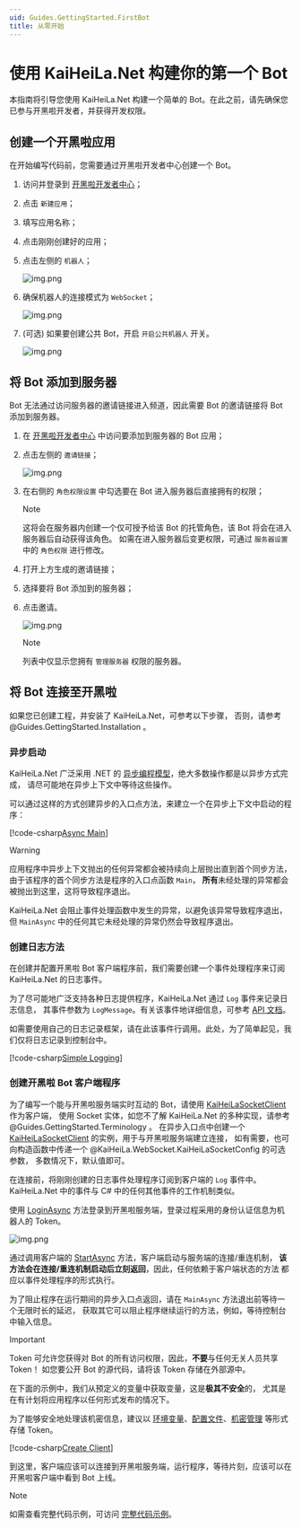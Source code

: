 ```yaml
---
uid: Guides.GettingStarted.FirstBot
title: 从零开始
---
```


# 使用 KaiHeiLa.Net 构建你的第一个 Bot

本指南将引导您使用 KaiHeiLa.Net 构建一个简单的 Bot。在此之前，请先确保您已参与开黑啦开发者，并获得开发权限。

## 创建一个开黑啦应用

在开始编写代码前，您需要通过开黑啦开发者中心创建一个 Bot。

1. 访问并登录到 [开黑啦开发者中心](https://developer.kaiheila.cn/app/index)；
2. 点击 `新建应用`；
3. 填写应用名称；
4. 点击刚刚创建好的应用；
5. 点击左侧的 `机器人`；

    ![img.png](images/intro-bot-entrance.png)

6. 确保机器人的连接模式为 `WebSocket`；

    ![img.png](images/intro-bot-websocket.png)

7. (可选) 如果要创建公共 Bot，开启 `开启公共机器人` 开关。

    ![img.png](images/intro-bot-public.png)

## 将 Bot 添加到服务器

Bot 无法通过访问服务器的邀请链接进入频道，因此需要 Bot 的邀请链接将 Bot 添加到服务器。

1. 在 [开黑啦开发者中心](https://developer.kaiheila.cn/bot) 中访问要添加到服务器的 Bot 应用；
2. 点击左侧的 `邀请链接`；

    ![img.png](images/intro-bot-invite.png)

3. 在右侧的 `角色权限设置` 中勾选要在 Bot 进入服务器后直接拥有的权限；
    
   > [!NOTE]
   > 这将会在服务器内创建一个仅可授予给该 Bot 的托管角色，该 Bot 将会在进入服务器后自动获得该角色。
   > 如需在进入服务器后变更权限，可通过 `服务器设置` 中的 `角色权限` 进行修改。

4. 打开上方生成的邀请链接；
5. 选择要将 Bot 添加到的服务器；
6. 点击邀请。

    ![img.png](images/intro-bot-select.png)

   > [!NOTE]
   > 列表中仅显示您拥有 `管理服务器` 权限的服务器。

## 将 Bot 连接至开黑啦

如果您已创建工程，并安装了 KaiHeiLa.Net，可参考以下步骤，
否则，请参考 @Guides.GettingStarted.Installation 。

### 异步启动

KaiHeiLa.Net 广泛采用 .NET 的 [异步编程模型]，绝大多数操作都是以异步方式完成，
请尽可能地在异步上下文中等待这些操作。

可以通过这样的方式创建异步的入口点方法，来建立一个在异步上下文中启动的程序：

[!code-csharp[Async Main](samples/async-main.cs)]

> [!WARNING]
> 应用程序中异步上下文抛出的任何异常都会被持续向上层抛出直到首个同步方法，
> 由于该程序的首个同步方法是程序的入口点函数 `Main`，
> **所有**未经处理的异常都会被抛出到这里，这将导致程序退出。
> 
> KaiHeiLa.Net 会阻止事件处理函数中发生的异常，以避免该异常导致程序退出，
> 但 `MainAsync` 中的任何其它未经处理的异常仍然会导致程序退出。

[异步编程模型]: https://docs.microsoft.com/zh-cn/dotnet/csharp/async

### 创建日志方法

在创建并配置开黑啦 Bot 客户端程序前，我们需要创建一个事件处理程序来订阅 KaiHeiLa.Net 的日志事件。

为了尽可能地广泛支持各种日志提供程序，KaiHeiLa.Net 通过 `Log` 事件来记录日志信息，
其事件参数为 `LogMessage`。有关该事件地详细信息，可参考 [API 文档]。

如需要使用自己的日志记录框架，请在此该事件行调用。此处，为了简单起见，我们仅将日志记录到控制台中。

[!code-csharp[Simple Logging](samples/simple-logging.cs)]

[API 文档]: xref:KaiHeila.Rest.BaseKaiHeilaClient.Log

### 创建开黑啦 Bot 客户端程序

为了编写一个能与开黑啦服务端实时互动的 Bot，请使用 [KaiHeiLaSocketClient] 作为客户端，
使用 Socket 实体，如您不了解 KaiHeiLa.Net 的多种实现，请参考 @Guides.GettingStarted.Terminology 。
在异步入口点中创建一个 [KaiHeiLaSocketClient] 的实例，用于与开黑啦服务端建立连接，
如有需要，也可向构造函数中传递一个 @KaiHeiLa.WebSocket.KaiHeiLaSocketConfig 的可选参数，
多数情况下，默认值即可。

在连接前，将刚刚创建的日志事件处理程序订阅到客户端的 `Log` 事件中。
KaiHeiLa.Net 中的事件与 C# 中的任何其他事件的工作机制类似。

使用 [LoginAsync] 方法登录到开黑啦服务端，登录过程采用的身份认证信息为机器人的 Token。

![img.png](images/intro-bot-token.png)

通过调用客户端的 [StartAsync] 方法，客户端启动与服务端的连接/重连机制，
**该方法会在连接/重连机制启动后立刻返回**，因此，任何依赖于客户端状态的方法
都应以事件处理程序的形式执行。

为了阻止程序在运行期间的异步入口点返回，请在 `MainAsync` 方法退出前等待一个无限时长的延迟，
获取其它可以阻止程序继续运行的方法，例如，等待控制台中输入信息。

> [!IMPORTANT]
> Token 可允许您获得对 Bot 的所有访问权限，因此，**不要**与任何无关人员共享 Token！
> 如您要公开 Bot 的源代码，请将该 Token 存储在外部源中。
> 
> 在下面的示例中，我们从预定义的变量中获取变量，这是**极其不安全**的，
> 尤其是在有计划将应用程序以任何形式发布的情况下。
> 
> 为了能够安全地处理该机密信息，建议以 [环境变量]、[配置文件]、[机密管理] 等形式存储 Token。
>
> [环境变量]: https://docs.microsoft.com/zh-cn/dotnet/api/system.environment.getenvironmentvariable?view=net-6.0
> [配置文件]: https://docs.microsoft.com/zh-cn/dotnet/core/extensions/configuration
> [机密管理]: https://docs.microsoft.com/zh-cn/aspnet/core/security/app-secrets?view=aspnetcore-6.0&tabs=linux

[!code-csharp[Create Client](samples/bot-client.cs)]

到这里，客户端应该可以连接到开黑啦服务端，运行程序，等待片刻，应该可以在开黑啦客户端中看到 Bot 上线。

> [!NOTE]
> 如需查看完整代码示例，可访问 [完整代码示例]。

[KaiHeiLaSocketClient]: xref:KaiHeiLa.WebSocket.KaiHeiLaSocketClient
[LoginAsync]: xref:KaiHeiLa.Rest.BaseKaiHeiLaClient.LoginAsync*
[StartAsync]: xref:KaiHeiLa.WebSocket.KaiHeiLaSocketClient.StartAsync*
[完整代码示例]: samples/simple-bot.cs